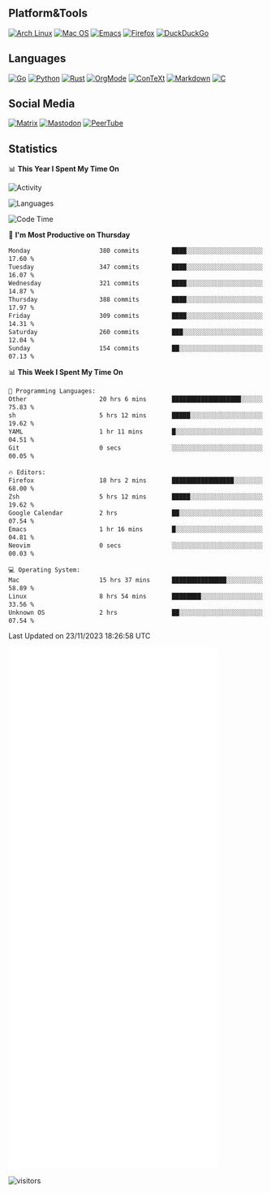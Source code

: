 ## Platform&Tools

[![Arch Linux](https://img.shields.io/badge/ArchLinux-1793D1?logo=arch-linux&logoColor=fff&style=flat-square)](https://archlinux.org/)
[![Mac OS](https://img.shields.io/badge/MacOS-000000?style=flat-square&logo=macos&logoColor=F0F0F0)](https://www.apple.com/macos/)
[![Emacs](https://img.shields.io/badge/Emacs-%237F5AB6.svg?&style=flat-square&logo=gnu-emacs&logoColor=white)](https://www.gnu.org/software/emacs/)
[![Firefox](https://img.shields.io/badge/Firefox-FF7139?style=flat-square&logo=Firefox-Browser&logoColor=white)](https://firefox.com/)
[![DuckDuckGo](https://img.shields.io/badge/DuckDuckGo-DE5833?style=flat-square&logo=DuckDuckGo&logoColor=white)](https://duckduckgo.com/)

## Languages

[![Go](https://img.shields.io/badge/Golang-%2300ADD8.svg?style=flat-square&logo=go&logoColor=white)](https://golang.org/)
[![Python](https://img.shields.io/badge/Python-3670A0?style=flat-square&logo=python&logoColor=ffdd54)](https://www.python.org/)
[![Rust](https://img.shields.io/badge/Rust-%23000000.svg?style=flat-square&logo=rust&logoColor=white)](https://www.rust-lang.org/)
[![OrgMode](https://img.shields.io/badge/OrgMode-%23000000.svg?style=flat-square&logo=org&logoColor=white)](https://orgmode.org/)
[![ConTeXt](https://img.shields.io/badge/ConTeXt-%23008080.svg?style=flat-square&logo=latex&logoColor=white)](https://contextgarden.net/)
[![Markdown](https://img.shields.io/badge/MarkDown-%23000000.svg?style=flat-square&logo=markdown&logoColor=white)](https://daringfireball.net/projects/markdown/)
[![C](https://img.shields.io/badge/C-%2300599C.svg?style=flat-square&logo=c&logoColor=white)](https://www.iso.org/standard/74528.html)

## Social Media
<!--[![Telegram](https://img.shields.io/badge/SteamedFish-2CA5E0?style=social&logo=telegram&logoColor=white)](https://t.me/SteamedFish)-->

[![Matrix](https://img.shields.io/badge/SteamedFish-2CA5E0?style=social&logo=matrix&logoColor=black)](https://matrix.to/#/@i:steamedfish.org)
[![Mastodon](https://img.shields.io/mastodon/follow/109596467238113271?domain=https%3A%2F%2Fmastodon.steamedfish.org%2F&style=social)](https://steamedfish.org/@SteamedFish)
[![PeerTube](https://img.shields.io/badge/PeerTube-23000000.svg?logo=peertube&style=social)](https://peertube.steamedfish.org/)

## Statistics


📊 **This Year I Spent My Time On** 

![Activity](https://wakatime.com/share/@SteamedFish/7529f30a-f1b7-40a4-8d09-e6d855cb7a13.png)

![Languages](https://wakatime.com/share/@SteamedFish/1c5e5366-0e9e-40d8-ac85-d630f61b69c6.svg)

<!--START_SECTION:waka-->
![Code Time](http://img.shields.io/badge/Code%20Time-3%2C135%20hrs%2043%20mins-blue)

📅 **I'm Most Productive on Thursday** 

```text
Monday                   380 commits         ████░░░░░░░░░░░░░░░░░░░░░   17.60 % 
Tuesday                  347 commits         ████░░░░░░░░░░░░░░░░░░░░░   16.07 % 
Wednesday                321 commits         ████░░░░░░░░░░░░░░░░░░░░░   14.87 % 
Thursday                 388 commits         ████░░░░░░░░░░░░░░░░░░░░░   17.97 % 
Friday                   309 commits         ████░░░░░░░░░░░░░░░░░░░░░   14.31 % 
Saturday                 260 commits         ███░░░░░░░░░░░░░░░░░░░░░░   12.04 % 
Sunday                   154 commits         ██░░░░░░░░░░░░░░░░░░░░░░░   07.13 % 
```


📊 **This Week I Spent My Time On** 

```text
💬 Programming Languages: 
Other                    20 hrs 6 mins       ███████████████████░░░░░░   75.83 % 
sh                       5 hrs 12 mins       █████░░░░░░░░░░░░░░░░░░░░   19.62 % 
YAML                     1 hr 11 mins        █░░░░░░░░░░░░░░░░░░░░░░░░   04.51 % 
Git                      0 secs              ░░░░░░░░░░░░░░░░░░░░░░░░░   00.05 % 

🔥 Editors: 
Firefox                  18 hrs 2 mins       █████████████████░░░░░░░░   68.00 % 
Zsh                      5 hrs 12 mins       █████░░░░░░░░░░░░░░░░░░░░   19.62 % 
Google Calendar          2 hrs               ██░░░░░░░░░░░░░░░░░░░░░░░   07.54 % 
Emacs                    1 hr 16 mins        █░░░░░░░░░░░░░░░░░░░░░░░░   04.81 % 
Neovim                   0 secs              ░░░░░░░░░░░░░░░░░░░░░░░░░   00.03 % 

💻 Operating System: 
Mac                      15 hrs 37 mins      ███████████████░░░░░░░░░░   58.89 % 
Linux                    8 hrs 54 mins       ████████░░░░░░░░░░░░░░░░░   33.56 % 
Unknown OS               2 hrs               ██░░░░░░░░░░░░░░░░░░░░░░░   07.54 % 
```


 Last Updated on 23/11/2023 18:26:58 UTC
<!--END_SECTION:waka-->


![Metrics](https://github.com/SteamedFish/SteamedFish/blob/master/github-metrics.svg)


![visitors](https://visitor-badge.laobi.icu/badge?page_id=SteamedFish.SteamedFish)
